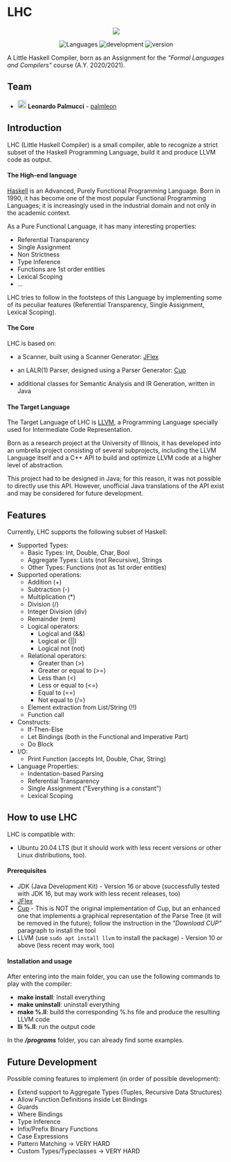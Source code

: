 # LHC
<p align="center">
<a href="https://imgbb.com/"><img src="https://i.ibb.co/Ny6wg11/polito-logo-new.png"></a>
</p>  
<p align="center">
 <img alt="Languages" src="https://img.shields.io/badge/Language-Java-orange">
 <img alt="development" src="https://img.shields.io/badge/development-suspended-orange"/>   
 <img alt="version" src="https://img.shields.io/badge/version-1.0-brightgreen"/>
</p>


A Little Haskell Compiler, 
born as an Assignment for the *"Formal Languages and Compilers"* course (A.Y. 2020/2021). 

## Team

- <img alt="avatar" src="https://github.com/palmleon.png" width="20px" height="20px"> **Leonardo Palmucci** - [palmleon](https://github.com/palmleon) 

## Introduction

LHC (Little Haskell Compiler) is a small compiler, able to recognize a strict subset of the Haskell Programming Language, build it and produce LLVM code as output.

#### The High-end language

[Haskell](https://www.haskell.org/) is an Advanced, Purely Functional Programming Language. Born in 1990, it has become one of the most popular Functional Programming Languages; it is increasingly used in the industrial domain and not only in the academic context. 

As a Pure Functional Language, it has many interesting properties:

- Referential Transparency
- Single Assignment
- Non Strictness
- Type Inference
- Functions are 1st order entities
- Lexical Scoping
- ...

LHC tries to follow in the footsteps of this Language by implementing some of its peculiar features (Referential Transparency, Single Assignment, Lexical Scoping).

#### The Core

LHC is based on:

- a Scanner, built using a Scanner Generator: [JFlex](https://www.jflex.de/)

- an LALR(1) Parser, designed using a Parser Generator: [Cup](http://www2.cs.tum.edu/projects/cup/)

- additional classes for Semantic Analysis and IR Generation, written in Java

#### The Target Language

The Target Language of LHC is [LLVM](https://llvm.org/), a Programming Language specially used for Intermediate Code Representation. 

Born as a research project at the University of Illinois, it has developed into an umbrella project consisting of several subprojects, including the LLVM Language itself and a C++ API to build and optimize LLVM code at a higher level of abstraction.

This project had to be designed in Java; for this reason, it was not possible to directly use this API. However, unofficial Java translations of the API exist and may be considered for future development.

## Features

Currently, LHC supports the following subset of Haskell:

* Supported Types:
  - Basic Types: Int, Double, Char, Bool  
  - Aggregate Types: Lists (not Recursive), Strings
  - Other Types: Functions (not as 1st order entities)
* Supported operations:
  - Addition (+)
  - Subtraction (-)
  - Multiplication (\*)
  - Division (/)
  - Integer Division (div)
  - Remainder (rem)
  - Logical operators:
    - Logical and (&&)
    - Logical or (||)
    - Logical not (not)
  - Relational operators:
    - Greater than (>)
    - Greater or equal to (>=)
    - Less than (<)
    - Less or equal to (<=)
    - Equal to (==)
    - Not equal to (/=)
  - Element extraction from List/String (!!)
  - Function call
* Constructs:
  - If-Then-Else
  - Let Bindings (both in the Functional and Imperative Part)
  - Do Block
* I/O:
  - Print Function (accepts Int, Double, Char, String)
* Language Properties:
  - Indentation-based Parsing
  - Referential Transparency
  - Single Assignment ("Everything is a constant")
  - Lexical Scoping

## How to use LHC

LHC is compatible with:

* Ubuntu 20.04 LTS (but it should work with less recent versions or other Linux distributions, too).

#### Prerequisites

* JDK (Java Development Kit) - Version 16 or above (successfully tested with JDK 16, but may work with less recent releases, too)
* [JFlex](https://www.jflex.de/)
* [Cup](https://www.skenz.it/compilers/install_linux_bash) - This is NOT the original implementation of Cup, but an enhanced one that implements a graphical representation of the Parse Tree (it will be removed in the future); follow the instruction in the *"Download CUP"* paragraph to install the tool 
* LLVM (use  `sudo apt install llvm` to install the package) - Version 10 or above (less recent may work, too)

#### Installation and usage

After entering into the main folder, you can use the following commands to play with the compiler:

- **make install**: Install everything
- **make uninstall**: uninstall everything
- **make %.ll**: build the corresponding %.hs file and produce the resulting LLVM code 
- **lli %.ll**: run the output code

In the ***/programs*** folder, you can already find some examples.

## Future Development

Possible coming features to implement (in order of possible development):

- Extend support to Aggregate Types (Tuples, Recursive Data Structures)
- Allow Function Definitions inside Let Bindings
- Guards
- Where Bindings
- Type Inference
- Infix/Prefix Binary Functions
- Case Expressions
- Pattern Matching -> VERY HARD
- Custom Types/Typeclasses -> VERY HARD
